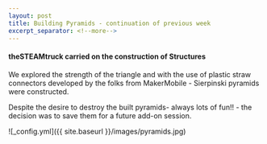 ```yaml
---
layout: post
title: Building Pyramids - continuation of previous week
excerpt_separator: <!--more-->
---
```


#### theSTEAMtruck carried on the construction of Structures

We explored the strength of the triangle and with the use of plastic straw connectors 
developed by the folks from MakerMobile - Sierpinski pyramids were constructed. 

Despite the desire to destroy the built pyramids- always lots of fun!! - the decision was to save them for a future add-on session.

![_config.yml]({{ site.baseurl }}/images/pyramids.jpg)
